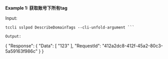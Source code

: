 **Example 1: 获取账号下所有tag**



Input: 

```
tccli sslpod DescribeDomainTags --cli-unfold-argument ```

Output: 
```
{
    "Response": {
        "Data": [
            "123"
        ],
        "RequestId": "412a2dc8-412f-45a2-80c3-5a59163f986c"
    }
}
```

